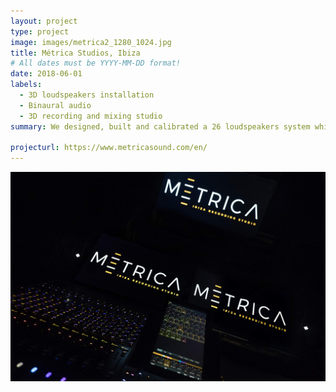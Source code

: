 ```yaml
---
layout: project
type: project
image: images/metrica2_1280_1024.jpg
title: Métrica Studios, Ibiza
# All dates must be YYYY-MM-DD format!
date: 2018-06-01
labels:
  - 3D loudspeakers installation
  - Binaural audio
  - 3D recording and mixing studio
summary: We designed, built and calibrated a 26 loudspeakers system which, together with our plugins suite, make Métrica Studios a pioneer studio in producing 3D and binaural sound.

projecturl: https://www.metricasound.com/en/
---
```


<img class="ui medium right floated rounded image" src="../images/metrica.jpg">
